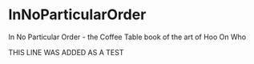 # InNoParticularOrder
In No Particular Order - the Coffee Table book of the art of Hoo On Who

THIS LINE WAS ADDED AS A TEST
